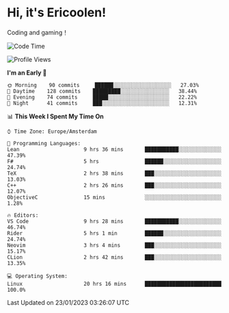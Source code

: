 # Hi, it's Ericoolen!
Coding and gaming！

<!--START_SECTION:waka-->
![Code Time](http://img.shields.io/badge/Code%20Time-643%20hrs%209%20mins-blue)

![Profile Views](http://img.shields.io/badge/Profile%20Views-0-blue)

**I'm an Early 🐤** 

```text
🌞 Morning    90 commits     ██████░░░░░░░░░░░░░░░░░░░   27.03% 
🌆 Daytime    128 commits    █████████░░░░░░░░░░░░░░░░   38.44% 
🌃 Evening    74 commits     █████░░░░░░░░░░░░░░░░░░░░   22.22% 
🌙 Night      41 commits     ███░░░░░░░░░░░░░░░░░░░░░░   12.31%

```


📊 **This Week I Spent My Time On** 

```text
⌚︎ Time Zone: Europe/Amsterdam

💬 Programming Languages: 
Lean                     9 hrs 36 mins       ███████████░░░░░░░░░░░░░░   47.39% 
F#                       5 hrs               ██████░░░░░░░░░░░░░░░░░░░   24.74% 
TeX                      2 hrs 38 mins       ███░░░░░░░░░░░░░░░░░░░░░░   13.03% 
C++                      2 hrs 26 mins       ███░░░░░░░░░░░░░░░░░░░░░░   12.07% 
ObjectiveC               15 mins             ░░░░░░░░░░░░░░░░░░░░░░░░░   1.28%

🔥 Editors: 
VS Code                  9 hrs 28 mins       ███████████░░░░░░░░░░░░░░   46.74% 
Rider                    5 hrs 1 min         ██████░░░░░░░░░░░░░░░░░░░   24.74% 
Neovim                   3 hrs 4 mins        ███░░░░░░░░░░░░░░░░░░░░░░   15.17% 
CLion                    2 hrs 42 mins       ███░░░░░░░░░░░░░░░░░░░░░░   13.35%

💻 Operating System: 
Linux                    20 hrs 16 mins      █████████████████████████   100.0%

```


 Last Updated on 23/01/2023 03:26:07 UTC
<!--END_SECTION:waka-->

